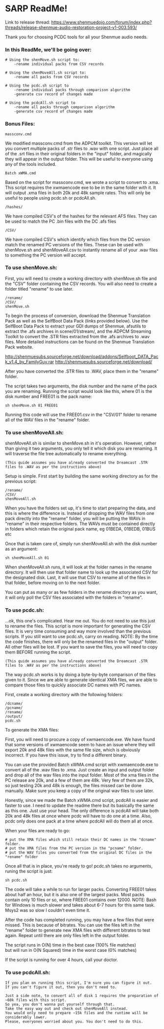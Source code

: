 # SARP ReadMe!

Link to release thread: https://www.shenmuedojo.com/forum/index.php?threads/release-shenmue-audio-restoration-project-v1-003.593/	

Thank you for choosing PCDC tools for all your Shenmue audio needs. 

### In this ReadMe, we'll be going over:

	# Using the shenMove.sh script to: 
		-rename individual packs from CSV records
		
	# Using the shenMoveAll.sh script to: 
		-rename all packs from CSV records
	
	# Using the pcdc.sh script to 
		-rename individual packs through comparison algorithm 
		-generate csv record of changes made

	# Using the pcdcAll.sh script to 
		-rename all packs through comparison algorithm 
		-generate csv record of changes made

### Bonus Files:

	massconv.cmd
We modified massconv.cmd from the ADPCM toolkit. 
This version will let you convert multiple packs of .str files to .wav with one script. 
Just place all of the .srt files in their original folders in the "input" folder, and magically they will appear in the output folder.
This will be useful to everyone using any of the tools included.

	Batch xWMA.cmd 
Based on the script for massconv.cmd, we wrote a script to convert to .xma.
This script requires the xwmaencode exe to be in the same folder with it. 
It will output .xma files in both 20k and 48k sample rates.
This will only be useful to people using pcdc.sh or pcdcAll.sh.

	/hashes/
We have compiled CSV's of the hashes for the relevant AFS files. They can be used to match the PC .bin files with the DC .afs files

	/CSV/
We have compiled CSV's which identify which files from the DC version match the renamed PC versions of the files. These can be used with shenMove.sh and shenMoveAll.csv to instantly rename all of your .wav files to something the PC version will accept.

### To use shenMove.sh:
	
First, you will need to create a working directory with shenMove.sh file and the "CSV" folder containing the CSV records.
You will also need to create a folder titled "rename" to use later.

	/rename/
	/CSV/
	shenMove.sh

To begin the process of conversion, download the Shenmue Translation Pack as well as the SelfBoot Data Pack (links provided below).
Use the SelfBoot Data Pack to extract your GDI dumps of Shenmue, afsutils to extract the .afs archives in scene/01/stream/, 
and the ADPCM Streaming Toolkit to convert the .STR files extracted from the .afs archives to .wav files.
More detailed instructions can be found on the Shenmue Translation Pack website.

http://shenmuesubs.sourceforge.net/download/addons/Selfboot_DATA_Pack_v1.4_by_FamilyGuy.rar	
http://shenmuesubs.sourceforge.net/download/


After you have converted the .STR files to .WAV, place them in the "rename" folder. 

The script takes two arguments, the disk number and the name of the pack you are renaming. 
Running the script would look like this, where 01 is the disk number and FREE01 is the pack name:

	sh shenMove.sh 01 FREE01

Running this code will use the FREE01.csv in the "CSV/01" folder to rename all of the WAV files in the "rename" folder. 



### To use shenMoveAll.sh:

shenMoveAll.sh is similar to shenMove.sh in it's operation. 
However, rather than giving it two arguments, you only tell it which disk you are renaming.
It will traverse the file tree automatically to rename everything.

	(This guide assumes you have already converted the Dreamcast .STR files to .WAV as per the instructions above)

Setup is simple. First start by building the same working directory as for the previous script:

	/rename/
	/CSV/
	shenMoveAll.sh

When you have the folders set up, it's time to start preparing the data, and this is where the difference is. 
Instead of dropping the WAV files from one pack directly into the "rename" folder, you will be putting the WAVs in "rename" in their respective folders.
The WAVs must be contained directly in folders which retain the original pack name, eg 01BEDA, 01BEDB, 01BUS etc

Once that is taken care of, simply run shenMoveAll.sh with the disk number as an argument:

	sh shenMoveAll.sh 01

When shenMoveAll.sh runs, it will look at the folder names in the rename directory. 
It will then use that folder name to look up the associated CSV for the designated disk.
Last, it will use that CSV to rename all of the files in that folder, before moving on to the next folder.

You can put as many or as few folders in the rename directory as you want, it will only poll the CSV files associated with the folders in "rename".



### To use pcdc.sh:
	
...ok, this one's complicated. Hear me out. You do not need to use this just to rename the files. 
This script is more important for generating the CSV files. It is very time consuming and way more involved than the previous scripts.
If you still want to use pcdc.sh, carry on reading.
NOTE: By the time the code finishes, there will only be the renamed files in the "output" folder. All other files will be lost.
If you want to save the files, you will need to copy them BEFORE running the script.

	(This guide assumes you have already converted the Dreamcast .STR files to .WAV as per the instructions above)


The way pcdc.sh works is by doing a byte-by-byte comparison of the files given to it. 
Since we are able to generate identical XMA files, we are able to compare those files to quickly associate DC names with PC names.


First, create a working directory with the following folders:

	/dcname/
	/pcname/
	/rename/
	/output/
	pcdc.sh

To generate the XMA files:

First, you will need to procure a copy of xwmaencode.exe. 
We have found that some versions of xwmaencode seem to have an issue where they will export 20k and 48k files with the same file size, which is obviously incorrect.
If you have this issue, try to find a different binary.

You can use the provided Batch xWMA.cmd script with xwmaencode.exe to convert all of the .wav files to .xma. 
Just create an input and output folder and drop all of the wav files into the input folder.
Most of the xma files in the PC release are 20k, and a few of them are 48k. 
Very few of them are 32k, so just testing 20k and 48k is enough, the files missed can be done manually.	
Make sure you keep a copy of the original wav files to use later.

Honestly, since we made the Batch xWMA.cmd script, pcdcAll is easier and faster to use.
I need to update the readme there but its basically the same as this one. Just use your head.
The only difference is pcdcAll will take both 20k and 48k files at once where pcdc will have to do one at a time.
Also, pcdc only does one pack at a time where pcdcAll will do them all at once.

When your files are ready to go:

	# put the XMA files which still retain their DC names in the "dcname" folder.
	# put the XMA files from the PC version in the "pcname" folder.
	# put the WAV files you converted from the original DC files in the "rename" folder

Once all that is in place, you're ready to go!
pcdc.sh takes no arguments, runing the script is just:

	sh pcdc.sh

The code will take a while to run for larger packs.
Converting FREE01 takes about half an hour, but it is also one of the largest packs.
Most packs contain only 10 files or so, where FREE01 contains over 12000.
NOTE: Bash for Windows is much slower and takes about 6-7 hours for this same task. 
		Msys2 was so slow I couldn't even time it.

After the code has completed running, you may have a few files that were missed. This is because of bitrates.
You can use the files left in the "rename" folder to generate new XMA files with different bitrates to test again.
Repeat until there are only files left in the output folder.

The script runs in O(N) time in the best case (100% file matches)	
but will run in O(N Squared) time in the worst case (0% matches)

If the script is running for over 4 hours, call your doctor.


	
### To use pcdcAll.sh:

	If you plan on running this script, I'm sure you can figure it out.
	If you can't figure it out, then you don't need to.
	
	Just a side note, to convert all of disk 1 requires the preparation of ~60k files with this script. 
	So yea, you don't wanna put yourself through that. 
	Take the easy way out and check out shenMoveAll instead.
	You would only need to prepare ~15k files and the runtime will be considerably lower.
	Please, everyones worried about you. You don't need to do this.
	
	
